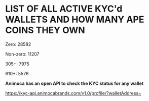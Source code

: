 # LIST OF ALL ACTIVE KYC'd WALLETS AND HOW MANY APE COINS THEY OWN

Zero: 28582

Non-zero: 11207

305+: 7975

610+: 5576

**Animoca has an open API to check the KYC status for any wallet**

https://kyc-api.animocabrands.com/v1.0/profile/?walletAddress=